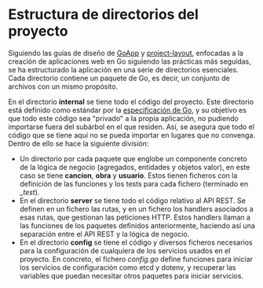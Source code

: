 # Estructura de directorios del proyecto
Siguiendo las guías de diseño de [GoApp](https://github.com/bnkamalesh/goapp) y [project-layout](https://github.com/golang-standards/project-layout), enfocadas a la creación de aplicaciones web en Go siguiendo las prácticas más seguidas, se ha estructurado la aplicación en una serie de directorios esenciales. Cada directorio contiene un paquete de Go, es decir, un conjunto de archivos con un mismo propósito.

En el directorio **internal** se tiene todo el código del proyecto. Este directorio está definido como estándar por la [especificación de Go](https://go.dev/doc/go1.4#internalpackages), y su objetivo es que todo este código sea "privado" a la propia aplicación, no pudiendo importarse fuera del subárbol en el que residen. Así, se asegura que todo el código que se tiene aquí no se pueda importar en lugares que no convenga. Dentro de ello se hace la siguiente división:
- Un directorio por cada paquete que englobe un componente concreto de la lógica de negocio (agregados, entidades y objetos valor), en este caso se tiene **cancion**, **obra** y **usuario**. Estos tienen ficheros con la definición de las funciones y los tests para cada fichero (terminado en *_test*).
- En el directorio **server** se tiene todo el código relativo al API REST. Se definen en un fichero las rutas, y en un fichero los handlers asociados a esas rutas, que gestionan las peticiones HTTP. Estos handlers llaman a las funciones de los paquetes definidos anteriormente, haciendo así una separación entre el API REST y la lógica de negocio.
- En el directorio **config** se tiene el código y diversos ficheros necesarios para la configuración de cualquiera de los servicios usados en el proyecto. En concreto, el fichero *config.go* define funciones para iniciar los servicios de configuración como etcd y dotenv, y recuperar las variables que puedan necesitar otros paquetes para iniciar servicios.